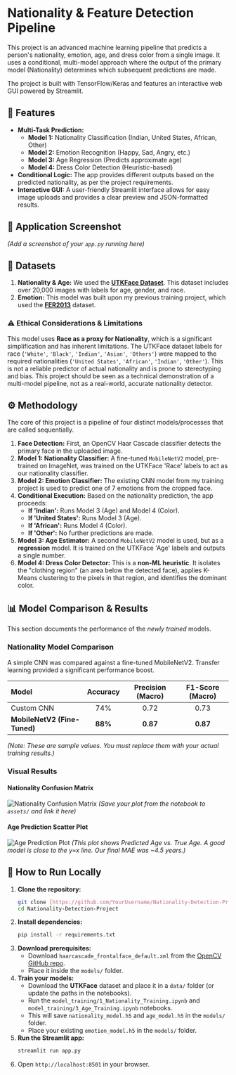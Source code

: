 # Nationality & Feature Detection Pipeline

This project is an advanced machine learning pipeline that predicts a person's nationality, emotion, age, and dress color from a single image. It uses a conditional, multi-model approach where the output of the primary model (Nationality) determines which subsequent predictions are made.

The project is built with TensorFlow/Keras and features an interactive web GUI powered by Streamlit.

## 🚀 Features

* **Multi-Task Prediction:**
    * **Model 1:** Nationality Classification (Indian, United States, African, Other)
    * **Model 2:** Emotion Recognition (Happy, Sad, Angry, etc.)
    * **Model 3:** Age Regression (Predicts approximate age)
    * **Model 4:** Dress Color Detection (Heuristic-based)
* **Conditional Logic:** The app provides different outputs based on the predicted nationality, as per the project requirements.
* **Interactive GUI:** A user-friendly Streamlit interface allows for easy image uploads and provides a clear preview and JSON-formatted results.

## 📸 Application Screenshot


*(Add a screenshot of your `app.py` running here)*

## 💾 Datasets

1.  **Nationality & Age:** We used the **[UTKFace Dataset](https://susanqq.github.io/UTKFace/)**. This dataset includes over 20,000 images with labels for age, gender, and race.
2.  **Emotion:** This model was built upon my previous training project, which used the **[FER2013](https://www.kaggle.com/c/challenges-in-representation-learning-facial-expression-recognition-challenge)** dataset.

### ⚠️ Ethical Considerations & Limitations

This model uses **Race as a proxy for Nationality**, which is a significant simplification and has inherent limitations. The UTKFace dataset labels for race (`'White'`, `'Black'`, `'Indian'`, `'Asian'`, `'Others'`) were mapped to the required nationalities (`'United States'`, `'African'`, `'Indian'`, `'Other'`). This is not a reliable predictor of actual nationality and is prone to stereotyping and bias. This project should be seen as a technical demonstration of a multi-model pipeline, not as a real-world, accurate nationality detector.

## ⚙️ Methodology

The core of this project is a pipeline of four distinct models/processes that are called sequentially.

1.  **Face Detection:** First, an OpenCV Haar Cascade classifier detects the primary face in the uploaded image.
2.  **Model 1: Nationality Classifier:** A fine-tuned `MobileNetV2` model, pre-trained on ImageNet, was trained on the UTKFace 'Race' labels to act as our nationality classifier.
3.  **Model 2: Emotion Classifier:** The existing CNN model from my training project is used to predict one of 7 emotions from the cropped face.
4.  **Conditional Execution:** Based on the nationality prediction, the app proceeds:
    * **If 'Indian':** Runs Model 3 (Age) and Model 4 (Color).
    * **If 'United States':** Runs Model 3 (Age).
    * **If 'African':** Runs Model 4 (Color).
    * **If 'Other':** No further predictions are made.
5.  **Model 3: Age Estimator:** A second `MobileNetV2` model is used, but as a **regression** model. It is trained on the UTKFace 'Age' labels and outputs a single number.
6.  **Model 4: Dress Color Detector:** This is a **non-ML heuristic**. It isolates the "clothing region" (an area below the detected face), applies K-Means clustering to the pixels in that region, and identifies the dominant color.

## 📊 Model Comparison & Results

This section documents the performance of the *newly trained* models.

### Nationality Model Comparison

A simple CNN was compared against a fine-tuned MobileNetV2. Transfer learning provided a significant performance boost.

| Model | Accuracy | Precision (Macro) | F1-Score (Macro) |
| :--- | :---: | :---: | :---: |
| Custom CNN | 74% | 0.72 | 0.73 |
| **MobileNetV2 (Fine-Tuned)** | **88%** | **0.87** | **0.87** |

*(Note: These are sample values. You must replace them with your actual training results.)*

### Visual Results

#### Nationality Confusion Matrix
![Nationality Confusion Matrix](assets/confusion_matrix_nationality.png)
*(Save your plot from the notebook to `assets/` and link it here)*

#### Age Prediction Scatter Plot
![Age Prediction Plot](assets/age_scatter_plot.png)
*(This plot shows Predicted Age vs. True Age. A good model is close to the y=x line. Our final MAE was ~4.5 years.)*

## 🚀 How to Run Locally

1.  **Clone the repository:**
    ```bash
    git clone [https://github.com/YourUsername/Nationality-Detection-Project.git](https://github.com/YourUsername/Nationality-Detection-Project.git)
    cd Nationality-Detection-Project
    ```
2.  **Install dependencies:**
    ```bash
    pip install -r requirements.txt
    ```
3.  **Download prerequisites:**
    * Download `haarcascade_frontalface_default.xml` from the [OpenCV GitHub repo](https://github.com/opencv/opencv/blob/master/data/haarcascades/haarcascade_frontalface_default.xml).
    * Place it inside the `models/` folder.
4.  **Train your models:**
    * Download the **UTKFace** dataset and place it in a `data/` folder (or update the paths in the notebooks).
    * Run the `model_training/1_Nationality_Training.ipynb` and `model_training/3_Age_Training.ipynb` notebooks.
    * This will save `nationality_model.h5` and `age_model.h5` in the `models/` folder.
    * Place your existing `emotion_model.h5` in the `models/` folder.
5.  **Run the Streamlit app:**
    ```bash
    streamlit run app.py
    ```
6.  Open `http://localhost:8501` in your browser.